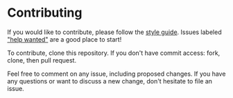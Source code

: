 # Contributing

If you would like to contribute, please follow the [style guide](STYLE.md).
Issues labeled ["help
wanted"](https://github.com/Tic-Tac-Toe/meta/labels/help%20wanted) are a good
place to start!

To contribute, clone this repository. If you don't have commit access: fork,
clone, then pull request.

Feel free to comment on any issue, including proposed changes. If you have any
questions or want to discuss a new change, don't hesitate to file an issue.
